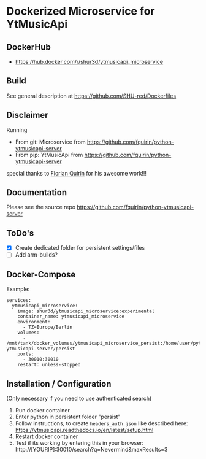 # Dockerized Microservice for YtMusicApi

## DockerHub

- https://hub.docker.com/r/shur3d/ytmusicapi_microservice

## Build

See general description at https://github.com/SHU-red/Dockerfiles

## Disclaimer

Running
- From git: Microservice from https://github.com/fquirin/python-ytmusicapi-server
- From pip: YtMusicApi from https://github.com/fquirin/python-ytmusicapi-server

special thanks to
[Florian Quirin](https://github.com/fquirin)
for his awesome work!!!

## Documentation
Please see the source repo
https://github.com/fquirin/python-ytmusicapi-server

## ToDo's

- [x] Create dedicated folder for persistent settings/files
- [ ] Add arm-builds?

## Docker-Compose
Example:
```
services:
  ytmusicapi_microservice:
    image: shur3d/ytmusicapi_microservice:experimental
    container_name: ytmusicapi_microservice
    environment:
      - TZ=Europe/Berlin
    volumes:
      - /mnt/tank/docker_volumes/ytmusicapi_microservice_persist:/home/user/python-ytmusicapi-server/persist
    ports:
      - 30010:30010
    restart: unless-stopped
```

## Installation / Configuration
(Only necessary if you need to use authenticated search)
1. Run docker container
2. Enter python in persistent folder "persist"
3. Follow instructions, to create `headers_auth.json` like described here: https://ytmusicapi.readthedocs.io/en/latest/setup.html
4. Restart docker container
5. Test if its working by entering this in your browser: http://[YOURIP]:30010/search?q=Nevermind&maxResults=3

